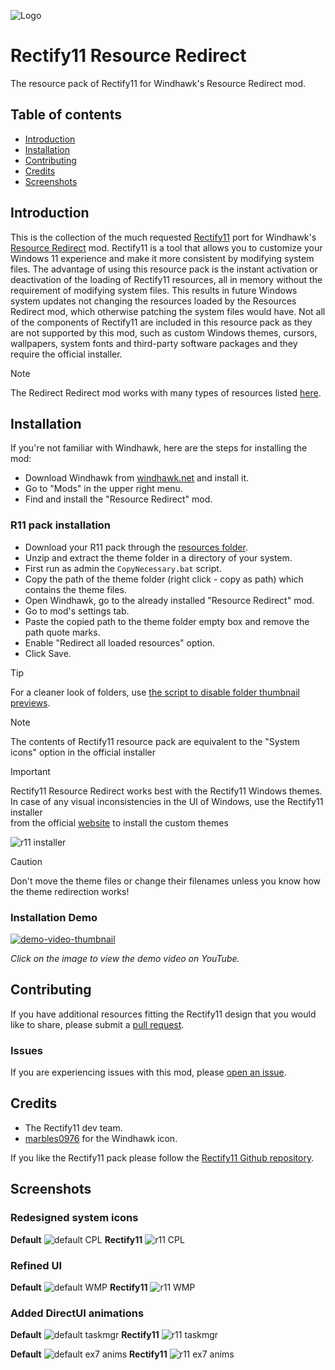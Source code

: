 ![Logo](Images/repo%20image.png)

# Rectify11 Resource Redirect

The resource pack of Rectify11 for Windhawk's Resource Redirect mod.

## Table of contents

* [Introduction](#introduction)
* [Installation](#installation)
* [Contributing](#contributing)
* [Credits](#credits)
* [Screenshots](#screenshots)

## Introduction

This is the collection of the much requested [Rectify11](https://rectify11.net/home) port for Windhawk's [Resource Redirect](https://windhawk.net/mods/icon-resource-redirect) mod. Rectify11 is a tool that allows you to customize your Windows 11 experience and make it more consistent by modifying system files. The advantage of using this resource pack is the instant activation or deactivation of the loading of Rectify11 resources, all in memory without the requirement of modifying system files. This results in future Windows system updates not changing the resources loaded by the Resources Redirect mod, which otherwise patching the system files would have. Not all of the components of Rectify11 are included in this resource pack as they are not supported by this mod, such as custom Windows themes, cursors, wallpapers, system fonts and third-party software packages and they require the official installer.

> [!NOTE]
> The Redirect Redirect mod works with many types of resources listed [here](https://windhawk.net/mods/icon-resource-redirect).

## Installation
If you're not familiar with Windhawk, here are the steps for installing the mod:

* Download Windhawk from [windhawk.net](https://windhawk.net/) and install it.
* Go to "Mods" in the upper right menu.
* Find and install the "Resource Redirect" mod.

### R11 pack installation

* Download your R11 pack through the [resources folder](Resources/WindhawkR11.7z).
* Unzip and extract the theme folder in a directory of your system.
* First run as admin the `CopyNecessary.bat` script.
* Copy the path of the theme folder (right click - copy as path) which contains the theme files.
* Open Windhawk, go to the already installed "Resource Redirect" mod.
* Go to mod's settings tab.
* Paste the copied path to the theme folder empty box and remove the path quote marks.
* Enable "Redirect all loaded resources" option.
* Click Save.

> [!TIP]
> For a cleaner look of folders, use [the script to disable folder thumbnail previews](Scripts/Disable_folder_thumbnail_previews.bat).

> [!NOTE]
> The contents of Rectify11 resource pack are equivalent to the "System icons" option in the official installer

> [!Important]
> Rectify11 Resource Redirect works best with the Rectify11 Windows themes. <br />
> In case of any visual inconsistencies in the UI of Windows, use the Rectify11 installer <br />
> from the official [website](https://rectify11.net/home) to install the custom themes
> 
> ![r11 installer](Images/r11%20installer.png)

> [!CAUTION]
> Don't move the theme files or change their filenames unless you know how the theme redirection works!

### Installation Demo
[![demo-video-thumbnail](Images/demo-video-thumbnail.png)](https://youtu.be/xZtHO53xgys)

*Click on the image to view the demo video on YouTube.*

## Contributing

If you have additional resources fitting the Rectify11 design that you would
like to share, please submit a [pull request](https://github.com/ramensoftware/R11-resource-redirect/pulls).

### Issues
If you are experiencing issues with this mod, please [open an issue](https://github.com/ramensoftware/R11-resource-redirect/issues).

## Credits
* The Rectify11 dev team.
* [marbles0976](https://discord.com/users/716028609973977110) for the Windhawk icon.

If you like the Rectify11 pack please follow the [Rectify11 Github repository](https://github.com/Rectify11/Installer).

## Screenshots
### Redesigned system icons
**Default**
![default CPL](Images/default%20CPL.png)
**Rectify11**
![r11 CPL](Images/r11%20CPL.png)

### Refined UI
**Default**
![default WMP](Images/default%20WMP.png)
**Rectify11**
![r11 WMP](Images/r11%20WMP.png)

### Added DirectUI animations
**Default**
![default taskmgr](Images/default%20taskmgr.gif)
**Rectify11**
![r11 taskmgr](Images/r11%20taskmgr.gif)

**Default**
![default ex7 anims](Images/default%20ex7%20anims.gif)
**Rectify11**
![r11 ex7 anims](Images/r11%20ex7%20anims.gif)
